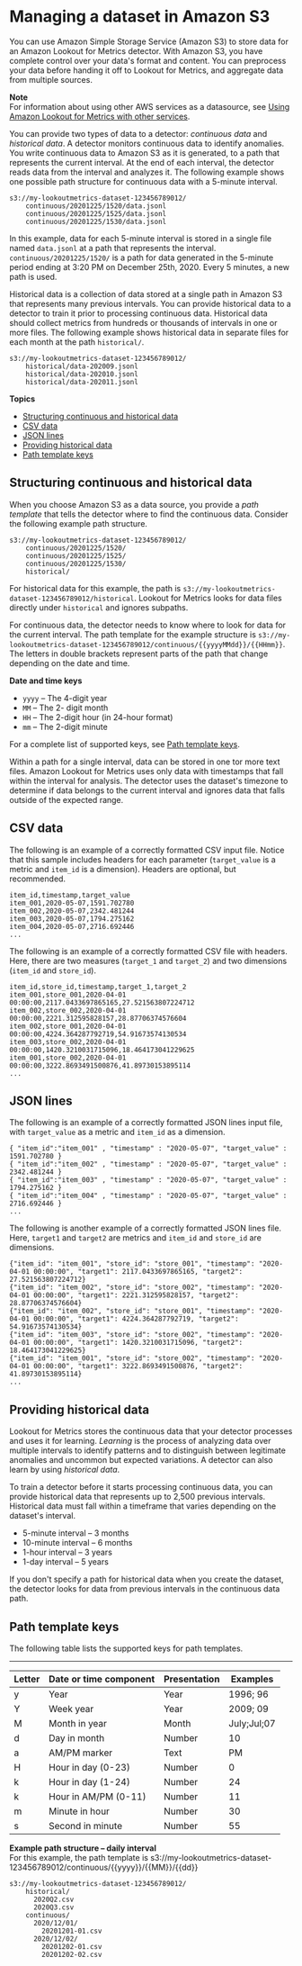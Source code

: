 # Managing a dataset in Amazon S3<a name="detectors-dataset"></a>

You can use Amazon Simple Storage Service \(Amazon S3\) to store data for an Amazon Lookout for Metrics detector\. With Amazon S3, you have complete control over your data's format and content\. You can preprocess your data before handing it off to Lookout for Metrics, and aggregate data from multiple sources\.

**Note**  
For information about using other AWS services as a datasource, see [Using Amazon Lookout for Metrics with other services](chapter-services.md)\.

You can provide two types of data to a detector: *continuous data* and *historical data*\. A detector monitors continuous data to identify anomalies\. You write continuous data to Amazon S3 as it is generated, to a path that represents the current interval\. At the end of each interval, the detector reads data from the interval and analyzes it\. The following example shows one possible path structure for continuous data with a 5\-minute interval\.

```
s3://my-lookoutmetrics-dataset-123456789012/
    continuous/20201225/1520/data.jsonl
    continuous/20201225/1525/data.jsonl
    continuous/20201225/1530/data.jsonl
```

In this example, data for each 5\-minute interval is stored in a single file named `data.jsonl` at a path that represents the interval\. `continuous/20201225/1520/` is a path for data generated in the 5\-minute period ending at 3:20 PM on December 25th, 2020\. Every 5 minutes, a new path is used\.

Historical data is a collection of data stored at a single path in Amazon S3 that represents many previous intervals\. You can provide historical data to a detector to train it prior to processing continuous data\. Historical data should collect metrics from hundreds or thousands of intervals in one or more files\. The following example shows historical data in separate files for each month at the path `historical/`\.

```
s3://my-lookoutmetrics-dataset-123456789012/
    historical/data-202009.jsonl
    historical/data-202010.jsonl
    historical/data-202011.jsonl
```

**Topics**
+ [Structuring continuous and historical data](#detectors-dataset-livedata)
+ [CSV data](#detectors-dataset-csv)
+ [JSON lines](#detectors-dataset-json)
+ [Providing historical data](#detectors-dataset-learning)
+ [Path template keys](#detectors-dataset-pathkeys)

## Structuring continuous and historical data<a name="detectors-dataset-livedata"></a>

When you choose Amazon S3 as a data source, you provide a *path template* that tells the detector where to find the continuous data\. Consider the following example path structure\.

```
s3://my-lookoutmetrics-dataset-123456789012/
    continuous/20201225/1520/
    continuous/20201225/1525/
    continuous/20201225/1530/
    historical/
```

For historical data for this example, the path is `s3://my-lookoutmetrics-dataset-123456789012/historical`\. Lookout for Metrics looks for data files directly under `historical` and ignores subpaths\.

For continuous data, the detector needs to know where to look for data for the current interval\. The path template for the example structure is `s3://my-lookoutmetrics-dataset-123456789012/continuous/{{yyyyMMdd}}/{{HHmm}}`\. The letters in double brackets represent parts of the path that change depending on the date and time\.

**Date and time keys**
+ `yyyy` – The 4\-digit year
+ `MM` – The 2\- digit month
+ `HH` – The 2\-digit hour \(in 24\-hour format\)
+ `mm` – The 2\-digit minute

For a complete list of supported keys, see [Path template keys](#detectors-dataset-pathkeys)\.

Within a path for a single interval, data can be stored in one tor more text files\. Amazon Lookout for Metrics uses only data with timestamps that fall within the interval for analysis\. The detector uses the dataset's timezone to determine if data belongs to the current interval and ignores data that falls outside of the expected range\.

## CSV data<a name="detectors-dataset-csv"></a>

The following is an example of a correctly formatted CSV input file\. Notice that this sample includes headers for each parameter \(`target_value` is a metric and `item_id` is a dimension\)\. Headers are optional, but recommended\.

```
item_id,timestamp,target_value
item_001,2020-05-07,1591.702780
item_002,2020-05-07,2342.481244
item_003,2020-05-07,1794.275162
item_004,2020-05-07,2716.692446
...
```

The following is an example of a correctly formatted CSV file with headers\. Here, there are two measures \(`target_1` and `target_2`\) and two dimensions \(`item_id` and `store_id`\)\.

```
item_id,store_id,timestamp,target_1,target_2
item_001,store_001,2020-04-01 00:00:00,2117.0433697865165,27.521563807224712
item_002,store_002,2020-04-01 00:00:00,2221.312595828157,28.87706374576604
item_002,store_001,2020-04-01 00:00:00,4224.364287792719,54.91673574130534
item_003,store_002,2020-04-01 00:00:00,1420.3210031715096,18.464173041229625
item_001,store_002,2020-04-01 00:00:00,3222.8693491500876,41.89730153895114
...
```

## JSON lines<a name="detectors-dataset-json"></a>

The following is an example of a correctly formatted JSON lines input file, with `target_value` as a metric and `item_id` as a dimension\.

```
{ "item_id":"item_001" , "timestamp" : "2020-05-07", "target_value" : 1591.702780 }
{ "item_id":"item_002" , "timestamp" : "2020-05-07", "target_value" : 2342.481244 }
{ "item_id":"item_003" , "timestamp" : "2020-05-07", "target_value" : 1794.275162 }
{ "item_id":"item_004" , "timestamp" : "2020-05-07", "target_value" : 2716.692446 }
...
```

The following is another example of a correctly formatted JSON lines file\. Here, `target1` and `target2` are metrics and `item_id` and `store_id` are dimensions\.

```
{"item_id": "item_001", "store_id": "store_001", "timestamp": "2020-04-01 00:00:00", "target1": 2117.0433697865165, "target2": 27.521563807224712}
{"item_id": "item_002", "store_id": "store_002", "timestamp": "2020-04-01 00:00:00", "target1": 2221.312595828157, "target2": 28.87706374576604}
{"item_id": "item_002", "store_id": "store_001", "timestamp": "2020-04-01 00:00:00", "target1": 4224.364287792719, "target2": 54.91673574130534}
{"item_id": "item_003", "store_id": "store_002", "timestamp": "2020-04-01 00:00:00", "target1": 1420.3210031715096, "target2": 18.464173041229625}
{"item_id": "item_001", "store_id": "store_002", "timestamp": "2020-04-01 00:00:00", "target1": 3222.8693491500876, "target2": 41.89730153895114}
...
```

## Providing historical data<a name="detectors-dataset-learning"></a>

Lookout for Metrics stores the continuous data that your detector processes and uses it for learning\. *Learning* is the process of analyzing data over multiple intervals to identify patterns and to distinguish between legitimate anomalies and uncommon but expected variations\. A detector can also learn by using *historical data*\.

To train a detector before it starts processing continuous data, you can provide historical data that represents up to 2,500 previous intervals\. Historical data must fall within a timeframe that varies depending on the dataset's interval\.
+ 5\-minute interval – 3 months
+ 10\-minute interval – 6 months
+ 1\-hour interval – 3 years
+ 1\-day interval – 5 years

If you don't specify a path for historical data when you create the dataset, the detector looks for data from previous intervals in the continuous data path\.

## Path template keys<a name="detectors-dataset-pathkeys"></a>

The following table lists the supported keys for path templates\.


****  

|  Letter  |  Date or time component  |  Presentation  |  Examples  | 
| --- | --- | --- | --- | 
|  y  |  Year  |  Year  |  1996; 96  | 
|  Y  |  Week year  |  Year  |  2009; 09  | 
|  M  |  Month in year  |  Month  |  July;Jul;07  | 
|  d  |  Day in month  |  Number  |  10  | 
|  a  |  AM/PM marker  |  Text  |  PM  | 
|  H  |  Hour in day \(0\-23\)  |  Number  |  0  | 
|  k  |  Hour in day \(1\-24\)  |  Number  |  24  | 
|  k  |  Hour in AM/PM \(0\-11\)  |  Number  |  11  | 
|  m  |  Minute in hour  |  Number  |  30  | 
|  s  |  Second in minute  |  Number  |  55  | 

**Example path structure – daily interval**  
For this example, the path template is s3://my\-lookoutmetrics\-dataset\-123456789012/continuous/\{\{yyyy\}\}/\{\{MM\}\}/\{\{dd\}\}  

```
s3://my-lookoutmetrics-dataset-123456789012/
    historical/
      2020Q2.csv
      2020Q3.csv
    continuous/
      2020/12/01/
        20201201-01.csv
      2020/12/02/
        20201202-01.csv
        20201202-02.csv
```